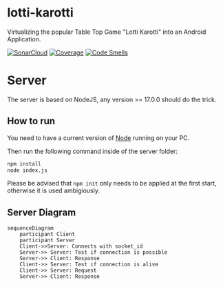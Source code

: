 # lotti-karotti
Virtualizing the popular Table Top Game "Lotti Karotti" into an Android Application.


[![SonarCloud](https://sonarcloud.io/images/project_badges/sonarcloud-black.svg)](https://sonarcloud.io/summary/new_code?id=SE2-Gruppe3_lotti-karotti)
[![Coverage](https://sonarcloud.io/api/project_badges/measure?project=SE2-Gruppe3_lotti-karotti&metric=coverage)](https://sonarcloud.io/summary/new_code?id=SE2-Gruppe3_lotti-karotti)
[![Code Smells](https://sonarcloud.io/api/project_badges/measure?project=SE2-Gruppe3_lotti-karotti&metric=code_smells)](https://sonarcloud.io/summary/new_code?id=SE2-Gruppe3_lotti-karotti)


# Server

The server is based on NodeJS, any version >= 17.0.0 should do the trick.

## How to run

You need to have a current version of [Node](https://nodejs.org/en/download) running on your PC.

Then run the following command inside of the server folder:

```bash
npm install
node index.js
```
Please be advised that ``npm init`` only needs to be applied at the first start, otherwise it is used ambigiously.

## Server Diagram
```mermaid
sequenceDiagram
    participant Client
    participant Server
    Client->>Server: Connects with socket_id
    Server->> Server: Test if connection is possible
    Server->> Client: Response
    Client->> Server: Test if connection is alive
    Client->> Server: Request
    Server->> Client: Response
```
